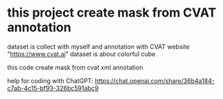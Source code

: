 # this project create mask from CVAT annotation

dataset is collect with myself and annotation with CVAT website "https://www.cvat.ai"
dataset is about colorful cube

this code create mask from cvat xml annotation

help for coding with ChatGPT: https://chat.openai.com/share/36b4a184-c7ab-4c15-bf93-326bc591abc9